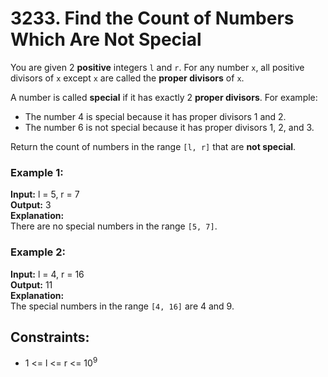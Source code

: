 # 3233. Find the Count of Numbers Which Are Not Special

You are given 2 **positive** integers `l` and `r`. For any number `x`, all positive divisors of `x` except `x` are called the **proper divisors** of `x`.

A number is called **special** if it has exactly 2 **proper divisors**. For example:

- The number 4 is special because it has proper divisors 1 and 2.
- The number 6 is not special because it has proper divisors 1, 2, and 3.

Return the count of numbers in the range `[l, r]` that are **not special**.

### Example 1:
**Input:** l = 5, r = 7  
**Output:** 3  
**Explanation:**  
There are no special numbers in the range `[5, 7]`.

### Example 2:
**Input:** l = 4, r = 16  
**Output:** 11    
**Explanation:**  
The special numbers in the range `[4, 16]` are 4 and 9.

## Constraints:
- 1 <= l <= r <= $10^9$